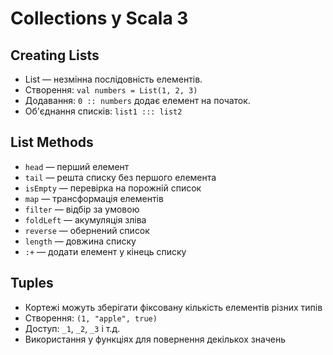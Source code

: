 # Collections у Scala 3

## Creating Lists

- List — незмінна послідовність елементів.
- Створення: `val numbers = List(1, 2, 3)`
- Додавання: `0 :: numbers` додає елемент на початок.
- Об'єднання списків: `list1 ::: list2`

## List Methods

- `head` — перший елемент
- `tail` — решта списку без першого елемента
- `isEmpty` — перевірка на порожній список
- `map` — трансформація елементів
- `filter` — відбір за умовою
- `foldLeft` — акумуляція зліва
- `reverse` — обернений список
- `length` — довжина списку
- `:+` — додати елемент у кінець списку

## Tuples

- Кортежі можуть зберігати фіксовану кількість елементів різних типів
- Створення: `(1, "apple", true)`
- Доступ: `_1`, `_2`, `_3` і т.д.
- Використання у функціях для повернення декількох значень
